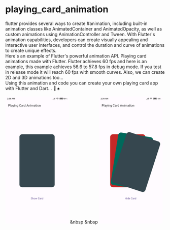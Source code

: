 # playing_card_animation
flutter provides several ways to create #animation, including built-in animation classes like AnimatedContainer and AnimatedOpacity, as well as custom animations using AnimationController and Tween. With Flutter's animation capabilities, developers can create visually appealing and interactive user interfaces, and control the duration and curve of animations to create unique effects.
<br/>
Here's an example of Flutter's powerful animation API. Playing card animations made with Flutter. Flutter achieves 60 fps and here is an example, this example achieves 56.6 to 57.8 fps in debug mode. If you test in release mode it will reach 60 fps with smooth curves. Also, we can create 2D and 3D animations too…
<br/>
Using this animation and code you can create your own playing card app with Flutter and Dart... 🤔 ♠
<br/>
<br/>
<img src="https://github.com/LazzyCoderr/playing_card_animation/blob/boss/assets/images/1.jpg" data-canonical-src="https://gyazo.com/eb5c5741b6a9a16c692170a41a49c858.png" width="200" height="400" />
&nbsp
&nbsp
<img src="https://github.com/LazzyCoderr/playing_card_animation/blob/boss/assets/images/2.jpg" data-canonical-src="https://gyazo.com/eb5c5741b6a9a16c692170a41a49c858.png" width="200" height="400" />
